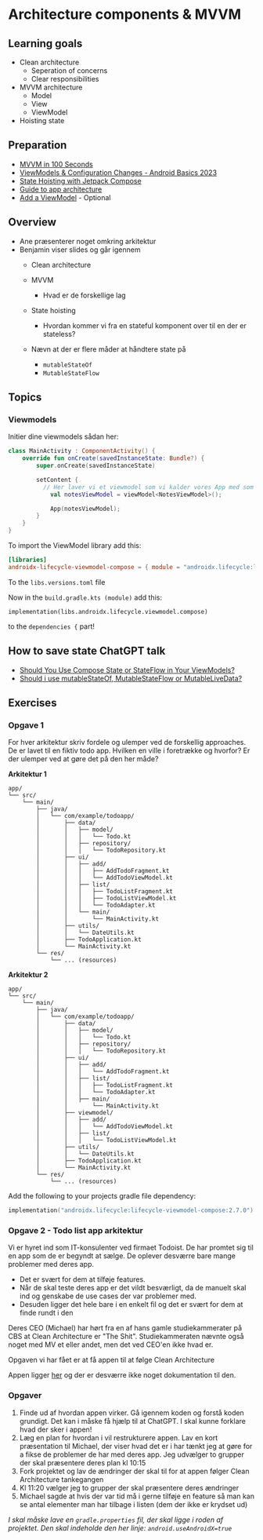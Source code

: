 # Architecture components & MVVM



## Learning goals

- Clean architecture
  - Seperation of concerns
  - Clear responsibilities
- MVVM architecture
  - Model
  - View
  - ViewModel
- Hoisting state



## Preparation

- [MVVM in 100 Seconds](https://youtu.be/-xTqfilaYow?si=KWIuays0YUOqO3Dn)
- [ViewModels & Configuration Changes - Android Basics 2023](https://youtu.be/9sqvBydNJSg?si=Zq2EveH-FIY-VzES)
- [State Hoisting with Jetpack Compose](https://www.youtube.com/watch?v=GT1VJweyNr0)
- [Guide to app architecture](https://developer.android.com/topic/architecture)
-  [Add a ViewModel](https://developer.android.com/codelabs/basic-android-kotlin-compose-viewmodel-and-state?continue=https%3A%2F%2Fdeveloper.android.com%2Fcourses%2Fpathways%2Fandroid-basics-compose-unit-4-pathway-1%23codelab-https%3A%2F%2Fdeveloper.android.com%2Fcodelabs%2Fbasic-android-kotlin-compose-viewmodel-and-state#0) - Optional



## Overview

- Ane præsenterer noget omkring arkitektur
- Benjamin viser slides og går igennem
  - Clean architecture
    
  - MVVM
    - Hvad er de forskellige lag
  
  - State hoisting
    - Hvordan kommer vi fra en stateful komponent over til en der er stateless?
  - Nævn at der er flere måder at håndtere state på
    - `mutableStateOf`
    - `MutableStateFlow`



## Topics



### Viewmodels

Initier dine viewmodels sådan her:

```kotlin
class MainActivity : ComponentActivity() {
    override fun onCreate(savedInstanceState: Bundle?) {
        super.onCreate(savedInstanceState)

        setContent {
          // Her laver vi et viewmodel som vi kalder vores App med som argument
            val notesViewModel = viewModel<NotesViewModel>();

            App(notesViewModel);
        }
    }
}
```

To import the ViewModel library add this:

```toml
[libraries]
androidx-lifecycle-viewmodel-compose = { module = "androidx.lifecycle:lifecycle-viewmodel-compose", version = "2.6.2" }
```

To the `libs.versions.toml` file

Now in the `build.gradle.kts (module)` add this:

```
implementation(libs.androidx.lifecycle.viewmodel.compose)
```

to the `dependencies {` part!








## How to save state ChatGPT talk

- [Should You Use Compose State or StateFlow in Your ViewModels?](https://www.youtube.com/watch?v=T8vApYJlW8o)
- [Should i use mutableStateOf, MutableStateFlow or MutableLiveData?](https://chatgpt.com/c/675ae6af-2de8-8008-a841-9b367fce5c80)



## Exercises



### Opgave 1

For hver arkitektur skriv fordele og ulemper ved de forskellig approaches. De er lavet til en fiktiv todo app. Hvilken en ville i foretrække og hvorfor? Er der ulemper ved at gøre det på den her måde?



**Arkitektur 1**

```
app/
└── src/
    └── main/
        ├── java/
        │   └── com/example/todoapp/
        │       ├── data/
        │       │   ├── model/
        │       │   │   └── Todo.kt
        │       │   ├── repository/
        │       │   │   └── TodoRepository.kt
        │       ├── ui/
        │       │   ├── add/
        │       │   │   ├── AddTodoFragment.kt
        │       │   │   └── AddTodoViewModel.kt
        │       │   ├── list/
        │       │   │   ├── TodoListFragment.kt
        │       │   │   ├── TodoListViewModel.kt
        │       │   │   └── TodoAdapter.kt
        │       │   └── main/
        │       │       └── MainActivity.kt
        │       ├── utils/
        │       │   └── DateUtils.kt
        │       ├── TodoApplication.kt
        │       └── MainActivity.kt
        └── res/
            └── ... (resources)
```



**Arkitektur 2**

```
app/
└── src/
    └── main/
        ├── java/
        │   └── com/example/todoapp/
        │       ├── data/
        │       │   ├── model/
        │       │   │   └── Todo.kt
        │       │   ├── repository/
        │       │   │   └── TodoRepository.kt
        │       ├── ui/
        │       │   ├── add/
        │       │   │   └── AddTodoFragment.kt
        │       │   ├── list/
        │       │   │   ├── TodoListFragment.kt
        │       │   │   └── TodoAdapter.kt
        │       │   ├── main/
        │       │       └── MainActivity.kt
        │       ├── viewmodel/
        │       │   ├── add/
        │       │   │   └── AddTodoViewModel.kt
        │       │   ├── list/
        │       │   │   └── TodoListViewModel.kt
        │       ├── utils/
        │       │   └── DateUtils.kt
        │       ├── TodoApplication.kt
        │       └── MainActivity.kt
        └── res/
            └── ... (resources)
```



Add the following to your projects gradle file dependency: 

```kotlin
implementation("androidx.lifecycle:lifecycle-viewmodel-compose:2.7.0")
```



### Opgave 2 - Todo list app arkitektur

Vi er hyret ind som IT-konsulenter ved firmaet Todoist. De har promtet sig til en app som de er begyndt at sælge. De oplever desværre bare mange problemer med deres app. 

- Det er svært for dem at tilføje features. 
- Når de skal teste deres app er det vildt besværligt, da de manuelt skal ind og genskabe de use cases der var problemer med.
- Desuden ligger det hele bare i en enkelt fil og det er svært for dem at finde rundt i den

Deres CEO (Michael) har hørt fra en af hans gamle studiekammerater på CBS at Clean Architecture er "The Shit". Studiekammeraten nævnte også noget med MV et eller andet, men det ved CEO'en ikke hvad er. 

Opgaven vi har fået er at få appen til at følge Clean Architecture



Appen ligger [her](https://github.com/behu-kea/note-app-mvvm) og der er desværre ikke noget dokumentation til den. 



### Opgaver

1. Finde ud af hvordan appen virker. Gå igennem koden og forstå koden grundigt. Det kan i måske få hjælp til at ChatGPT. I skal kunne forklare hvad der sker i appen!
2. Læg en plan for hvordan i vil restrukturere appen. Lav en kort præsentation til Michael, der viser hvad det er i har tænkt jeg at gøre for a fikse de problemer de har med deres app. Jeg udvælger to grupper der skal præsentere deres plan kl 10:15
3. Fork projektet og lav de ændringer der skal til for at appen følger Clean Architecture tankegangen
4. Kl 11:20 vælger jeg to grupper der skal præsentere deres ændringer
5. Michael sagde at hvis der var tid må i gerne tilføje en feature så man kan se antal elementer man har tilbage i listen (dem der ikke er krydset ud)



*I skal måske lave en `gradle.properties` fil, der skal ligge i roden af projektet. Den skal indeholde den her linje: `android.useAndroidX=true`*

